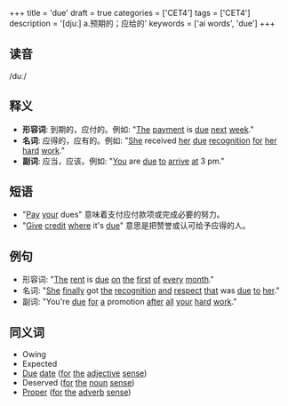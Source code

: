 +++
title = 'due'
draft = true
categories = ['CET4']
tags = ['CET4']
description = '[djuː] a.预期的；应给的'
keywords = ['ai words', 'due']
+++

## 读音
/duː/

## 释义
- **形容词**: 到期的，应付的。例如: "[The](/zh/post/the/) [payment](/zh/post/payment/) is [due](/zh/post/due/) [next](/zh/post/next/) [week](/zh/post/week/)."
- **名词**: 应得的，应有的。例如: "[She](/zh/post/she/) received [her](/zh/post/her/) [due](/zh/post/due/) [recognition](/zh/post/recognition/) [for](/zh/post/for/) [her](/zh/post/her/) [hard](/zh/post/hard/) [work](/zh/post/work/)."
- **副词**: 应当，应该。例如: "[You](/zh/post/you/) are [due](/zh/post/due/) [to](/zh/post/to/) [arrive](/zh/post/arrive/) [at](/zh/post/at/) 3 pm."

## 短语
- "[Pay](/zh/post/pay/) [your](/zh/post/your/) dues" 意味着支付应付款项或完成必要的努力。
- "[Give](/zh/post/give/) [credit](/zh/post/credit/) [where](/zh/post/where/) it's [due](/zh/post/due/)" 意思是把赞誉或认可给予应得的人。

## 例句
- 形容词: "[The](/zh/post/the/) [rent](/zh/post/rent/) is [due](/zh/post/due/) [on](/zh/post/on/) [the](/zh/post/the/) [first](/zh/post/first/) [of](/zh/post/of/) [every](/zh/post/every/) [month](/zh/post/month/)."
- 名词: "[She](/zh/post/she/) [finally](/zh/post/finally/) got [the](/zh/post/the/) [recognition](/zh/post/recognition/) [and](/zh/post/and/) [respect](/zh/post/respect/) [that](/zh/post/that/) was [due](/zh/post/due/) [to](/zh/post/to/) [her](/zh/post/her/)."
- 副词: "You're [due](/zh/post/due/) [for](/zh/post/for/) [a](/zh/post/a/) promotion [after](/zh/post/after/) [all](/zh/post/all/) [your](/zh/post/your/) [hard](/zh/post/hard/) [work](/zh/post/work/)."

## 同义词
- Owing
- Expected
- [Due](/zh/post/due/) [date](/zh/post/date/) ([for](/zh/post/for/) [the](/zh/post/the/) [adjective](/zh/post/adjective/) [sense](/zh/post/sense/))
- Deserved ([for](/zh/post/for/) [the](/zh/post/the/) [noun](/zh/post/noun/) [sense](/zh/post/sense/))
- [Proper](/zh/post/proper/) ([for](/zh/post/for/) [the](/zh/post/the/) [adverb](/zh/post/adverb/) [sense](/zh/post/sense/))
